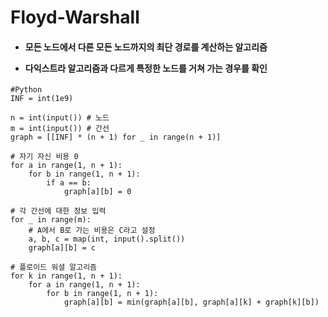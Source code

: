 # Floyd-Warshall
<h4>
  
  - 모든 노드에서 다른 모든 노드까지의 최단 경로를 계산하는 알고리즘<br>
  
  - 다익스트라 알고리즘과 다르게 특정한 노드를 거쳐 가는 경우를 확인
</h4>

```
#Python
INF = int(1e9) 

n = int(input()) # 노드
m = int(input()) # 간선
graph = [[INF] * (n + 1) for _ in range(n + 1)]

# 자기 자신 비용 0
for a in range(1, n + 1):
    for b in range(1, n + 1):
        if a == b:
            graph[a][b] = 0

# 각 간선에 대한 정보 입력
for _ in range(m):
    # A에서 B로 가는 비용은 C라고 설정
    a, b, c = map(int, input().split())
    graph[a][b] = c

# 플로이드 워셜 알고리즘
for k in range(1, n + 1):
    for a in range(1, n + 1):
        for b in range(1, n + 1):
            graph[a][b] = min(graph[a][b], graph[a][k] + graph[k][b])


```
